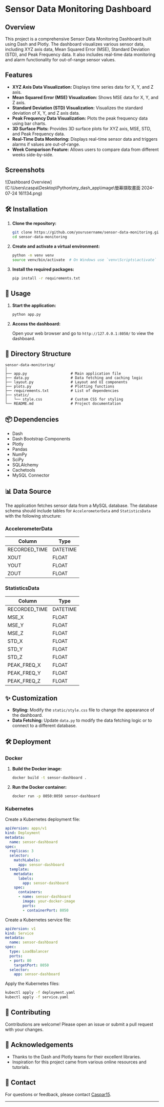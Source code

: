 # Sensor Data Monitoring Dashboard

## Overview

This project is a comprehensive Sensor Data Monitoring Dashboard built using Dash and Plotly. The dashboard visualizes various sensor data, including XYZ axis data, Mean Squared Error (MSE), Standard Deviation (STD), and Peak Frequency data. It also includes real-time data monitoring and alarm functionality for out-of-range sensor values.

## Features

- **XYZ Axis Data Visualization:** Displays time series data for X, Y, and Z axis.
- **Mean Squared Error (MSE) Visualization:** Shows MSE data for X, Y, and Z axis.
- **Standard Deviation (STD) Visualization:** Visualizes the standard deviation of X, Y, and Z axis data.
- **Peak Frequency Data Visualization:** Plots the peak frequency data using bar charts.
- **3D Surface Plots:** Provides 3D surface plots for XYZ axis, MSE, STD, and Peak Frequency data.
- **Real-Time Data Monitoring:** Displays real-time sensor data and triggers alarms if values are out-of-range.
- **Week Comparison Feature:** Allows users to compare data from different weeks side-by-side.

## Screenshots

![Dashboard Overview](C:\Users\caspa\Desktop\Python\my_dash_app\image\螢幕擷取畫面 2024-07-24 161134.png)


## 🛠️ Installation

1. **Clone the repository:**

   ```bash
   git clone https://github.com/yourusername/sensor-data-monitoring.git
   cd sensor-data-monitoring
   ```

2. **Create and activate a virtual environment:**

   ```bash
   python -m venv venv 
   source venv/bin/activate  # On Windows use `venv\Scripts\activate`
   ```

3. **Install the required packages:**

   ```bash
   pip install -r requirements.txt
   ```

## 🚀 Usage

1. **Start the application:**

   ```bash
   python app.py
   ```

2. **Access the dashboard:**

   Open your web browser and go to `http://127.0.0.1:8050/` to view the dashboard.

## 📁 Directory Structure

```plaintext
sensor-data-monitoring/
│
├── app.py                    # Main application file
├── data.py                   # Data fetching and caching logic
├── layout.py                 # Layout and UI components
├── plots.py                  # Plotting functions
├── requirements.txt          # List of dependencies
├── static/
│   └── style.css             # Custom CSS for styling
└── README.md                 # Project documentation
```

## 📦 Dependencies

- Dash
- Dash Bootstrap Components
- Plotly
- Pandas
- NumPy
- SciPy
- SQLAlchemy
- Cachetools
- MySQL Connector

## 📊 Data Source

The application fetches sensor data from a MySQL database. The database schema should include tables for `AccelerometerData` and `StatisticsData` with the following structure:

### AccelerometerData

| Column         | Type     |
|----------------|----------|
| RECORDED_TIME  | DATETIME |
| XOUT           | FLOAT    |
| YOUT           | FLOAT    |
| ZOUT           | FLOAT    |

### StatisticsData

| Column         | Type     |
|----------------|----------|
| RECORDED_TIME  | DATETIME |
| MSE_X          | FLOAT    |
| MSE_Y          | FLOAT    |
| MSE_Z          | FLOAT    |
| STD_X          | FLOAT    |
| STD_Y          | FLOAT    |
| STD_Z          | FLOAT    |
| PEAK_FREQ_X    | FLOAT    |
| PEAK_FREQ_Y    | FLOAT    |
| PEAK_FREQ_Z    | FLOAT    |

## ✨ Customization

- **Styling:** Modify the `static/style.css` file to change the appearance of the dashboard.
- **Data Fetching:** Update `data.py` to modify the data fetching logic or to connect to a different database.

## 🛠️ Deployment

### Docker

1. **Build the Docker image:**

   ```bash
   docker build -t sensor-dashboard .
   ```

2. **Run the Docker container:**

   ```bash
   docker run -p 8050:8050 sensor-dashboard
   ```

### Kubernetes

Create a Kubernetes deployment file:

```yaml
apiVersion: apps/v1
kind: Deployment
metadata:
  name: sensor-dashboard
spec:
  replicas: 3
  selector:
    matchLabels:
      app: sensor-dashboard
  template:
    metadata:
      labels:
        app: sensor-dashboard
    spec:
      containers:
      - name: sensor-dashboard
        image: your-docker-image
        ports:
        - containerPort: 8050
```

Create a Kubernetes service file:

```yaml
apiVersion: v1
kind: Service
metadata:
  name: sensor-dashboard
spec:
  type: LoadBalancer
  ports:
  - port: 80
    targetPort: 8050
  selector:
    app: sensor-dashboard
```

Apply the Kubernetes files:

```bash
kubectl apply -f deployment.yaml
kubectl apply -f service.yaml
```

## 🤝 Contributing

Contributions are welcome! Please open an issue or submit a pull request with your changes.

## 💬 Acknowledgements

- Thanks to the Dash and Plotly teams for their excellent libraries.
- Inspiration for this project came from various online resources and tutorials.

## 📧 Contact

For questions or feedback, please contact [Caspar15](mailto:caspar9202166422@gmail.com).

---

